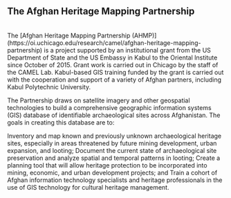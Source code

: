 ## The Afghan Heritage Mapping Partnership

<br>
The [Afghan Heritage Mapping Partnership (AHMP)](https://oi.uchicago.edu/research/camel/afghan-heritage-mapping-partnership) is a project supported by an institutional grant from the US Department of State and the US Embassy in Kabul to the Oriental Institute since October of 2015. Grant work is carried out in Chicago by the staff of the CAMEL Lab. Kabul-based GIS training funded by the grant is carried out with the cooperation and support of a variety of Afghan partners, including Kabul Polytechnic University.

The Partnership draws on satellite imagery and other geospatial technologies to build a comprehensive geographic information systems (GIS) database of identifiable archaeological sites across Afghanistan. The goals in creating this database are to:

Inventory and map known and previously unknown archaeological heritage sites, especially in areas threatened by future mining development, urban expansion, and looting;
Document the current state of archaeological site preservation and analyze spatial and temporal patterns in looting;
Create a planning tool that will allow heritage protection to be incorporated into mining, economic, and urban development projects; and
Train a cohort of Afghan information technology specialists and heritage professionals in the use of GIS technology for cultural heritage management.
